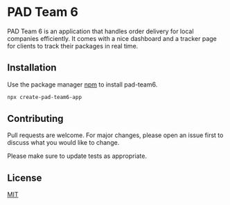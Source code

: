 # PAD Team 6

PAD Team 6 is an application that handles order delivery for local companies efficiently. It comes with a nice dashboard and a tracker page for clients to track their packages in real time.

## Installation

Use the package manager [npm](https://docs.npmjs.com/downloading-and-installing-node-js-and-npm) to install pad-team6.

```bash
npx create-pad-team6-app
```

## Contributing

Pull requests are welcome. For major changes, please open an issue first to discuss what you would like to change.

Please make sure to update tests as appropriate.

## License

[MIT](https://choosealicense.com/licenses/mit/)
